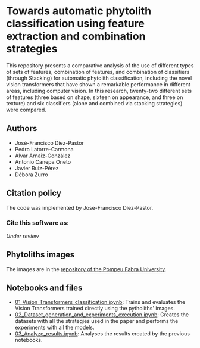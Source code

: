 # Towards automatic phytolith classification using feature extraction and combination strategies

This repository presents a comparative analysis of the use of different types of sets of features, combination of features, and combination of classifiers (through Stacking) for automatic phytolith classification, including the novel vision transformers that have shown a remarkable performance in different areas, including computer vision.
In this research, twenty-two different sets of features (three based on shape, sixteen on appearance, and three on texture) and six classifiers (alone and combined via stacking strategies) were compared.

## Authors
- José-Francisco Díez-Pastor
- Pedro Latorre-Carmona
- Álvar Arnaiz-González
- Antonio Canepa Oneto
- Javier Ruiz-Pérez
- Débora Zurro

## Citation policy
The code was implemented by Jose-Francisco Díez-Pastor.

### Cite this software as:
_Under review_

## Phytoliths images
The images are in the [repository of the Pompeu Fabra University](https://repositori.upf.edu/handle/10230/44939).

## Notebooks and files
- [01_Vision_Transformers_classification.ipynb](https://github.com/alvarag/TowardsAutomaticPhytolithClassification/blob/main/01_Vision_Transformers_classification.ipynb): Trains and evaluates the Vision Transformers trained directly using the pytholiths' images.
- [02_Dataset_generation_and_experiments_execution.ipynb](https://github.com/alvarag/TowardsAutomaticPhytolithClassification/blob/main/02_Dataset_generation_and_experiments_execution.ipynb): Creates the datasets with all the strategies used in the paper and performs the experiments with all the models.
- [03_Analyze_results.ipynb](https://github.com/alvarag/TowardsAutomaticPhytolithClassification/blob/main/03_Analyze_results.ipynb): Analyses the results created by the previous notebooks.

